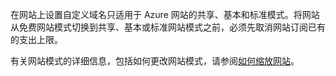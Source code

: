 ﻿在网站上设置自定义域名只适用于 Azure 网站的共享、基本和标准模式。将网站从免费网站模式切换到共享、基本或标准网站模式之前，必须先取消网站订阅已有的支出上限。 

有关网站模式的详细信息，包括如何更改网站模式，请参阅[如何缩放网站](/documentation/articles/web-sites-scale/)。<!--HONumber=41-->
